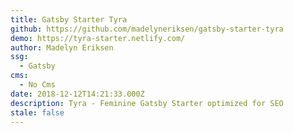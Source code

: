 ```yaml
---
title: Gatsby Starter Tyra
github: https://github.com/madelyneriksen/gatsby-starter-tyra
demo: https://tyra-starter.netlify.com/
author: Madelyn Eriksen
ssg:
  - Gatsby
cms:
  - No Cms
date: 2018-12-12T14:21:33.000Z
description: Tyra - Feminine Gatsby Starter optimized for SEO
stale: false
---
```

